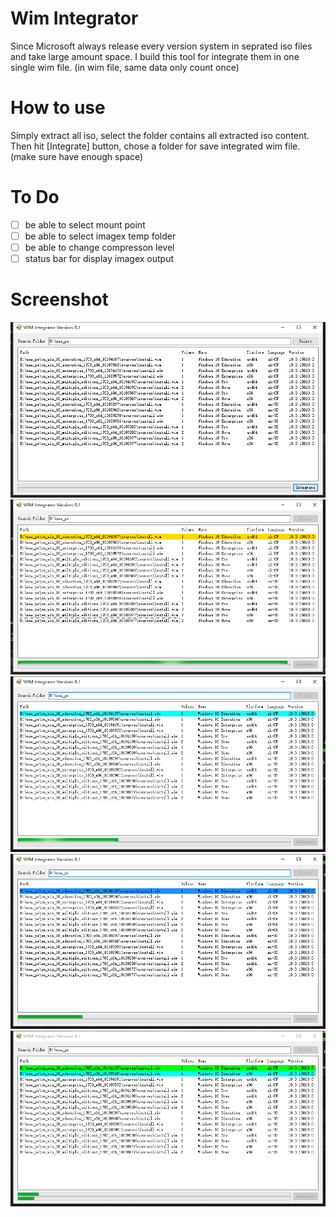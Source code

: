 # Wim Integrator
Since Microsoft always release every version system in seprated iso files and take large amount space.
I build this tool for integrate them in one single wim file. (in wim file, same data only count once)

# How to use
Simply extract all iso, select the folder contains all extracted iso content. Then hit [Integrate] button, chose a folder for save integrated wim file. (make sure have enough space)

# To Do
- [ ] be able to select mount point
- [ ] be able to select imagex temp folder
- [ ] be able to change compresson level
- [ ] status bar for display imagex output

# Screenshot
![wim_integrator_0](https://raw.githubusercontent.com/424778940z/wim_integrator/master/screenshot/wim_integrator_0.png)
![wim_integrator_1](https://raw.githubusercontent.com/424778940z/wim_integrator/master/screenshot/wim_integrator_1.png)
![wim_integrator_2](https://raw.githubusercontent.com/424778940z/wim_integrator/master/screenshot/wim_integrator_2.png)
![wim_integrator_3](https://raw.githubusercontent.com/424778940z/wim_integrator/master/screenshot/wim_integrator_3.png)
![wim_integrator_4](https://raw.githubusercontent.com/424778940z/wim_integrator/master/screenshot/wim_integrator_4.png)